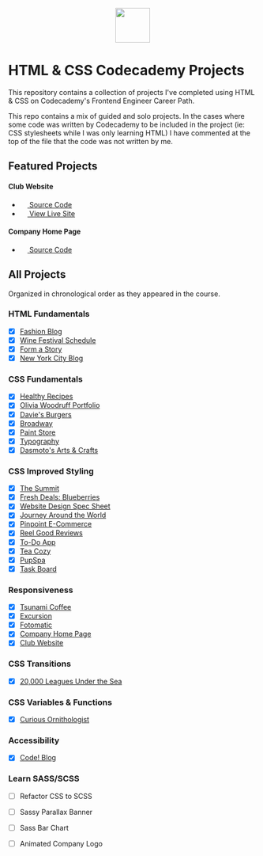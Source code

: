 <p align="center"> <img src="https://user-images.githubusercontent.com/104512014/176559133-f6434a3e-02ea-403e-892d-644b4401ea88.png" height="70px"/> </p>

# HTML & CSS Codecademy Projects
This repository contains a collection of projects I've completed using HTML & CSS on Codecademy's Frontend Engineer Career Path. 

This repo contains a mix of guided and solo projects. In the cases where some code was written by Codecademy to be included in the project (ie: CSS stylesheets while I was only learning HTML) I have commented at the top of the file that the code was not written by me.

## Featured Projects

#### Club Website 
- <img src="https://github.com/FortAwesome/Font-Awesome/blob/6.x/svgs/regular/file-code.svg" width="15" height="15">[ Source Code](https://github.com/emmaclarem/readin-club-website)
- <img src="https://github.com/FortAwesome/Font-Awesome/blob/6.x/svgs/solid/arrow-up-right-from-square.svg" width="15" height="15">[ View Live Site](https://emmaclarem.github.io/readin-club-website/)
#### Company Home Page
- <img src="https://github.com/FortAwesome/Font-Awesome/blob/6.x/svgs/regular/file-code.svg" width="15" height="15">[ Source Code](https://github.com/emmaclarem/html-css-codecademy-projects/tree/main/Company%20Home%20Page)

## All Projects
Organized in chronological order as they appeared in the course. 
### HTML Fundamentals
 - [x] [Fashion Blog](https://github.com/emmaclarem/html-css-codecademy-projects/tree/main/Fashion%20Blog)
 - [x] [Wine Festival Schedule](https://github.com/emmaclarem/html-css-codecademy-projects/tree/main/Wine%20Festival%20Schedule)
 - [x] [Form a Story](https://github.com/emmaclarem/html-css-codecademy-projects/tree/main/Form%20a%20Story)
 - [x] [New York City Blog](https://github.com/emmaclarem/html-css-codecademy-projects/tree/main/New%20York%20City%20Blog)

### CSS Fundamentals
 - [x] [Healthy Recipes](https://github.com/emmaclarem/html-css-codecademy-projects/tree/main/Healthy%20Recipes)
 - [x] [Olivia Woodruff Portfolio](https://github.com/emmaclarem/html-css-codecademy-projects/tree/main/Olivia%20Woodruff%20Portfolio)
 - [x] [Davie's Burgers](https://github.com/emmaclarem/html-css-codecademy-projects/tree/main/Davie's%20Burgers)
 - [x] [Broadway](https://github.com/emmaclarem/html-css-codecademy-projects/tree/main/Broadway)
 - [x] [Paint Store](https://github.com/emmaclarem/html-css-codecademy-projects/tree/main/Paint%20Store)
 - [x] [Typography](https://github.com/emmaclarem/html-css-codecademy-projects/tree/main/Typography)
 - [x] [Dasmoto's Arts & Crafts](https://github.com/emmaclarem/html-css-codecademy-projects/tree/main/Dasmoto's%20Arts%20%26%20Crafts)

### CSS Improved Styling
 - [x] [The Summit](https://github.com/emmaclarem/html-css-codecademy-projects/tree/main/The%20Summit)
 - [x] [Fresh Deals: Blueberries](https://github.com/emmaclarem/html-css-codecademy-projects/tree/main/Fresh%20Deals%20-%20Blueberries)
 - [x] [Website Design Spec Sheet](https://github.com/emmaclarem/html-css-codecademy-projects/tree/main/Website%20Design%20Spec%20Sheet)
 - [x] [Journey Around the World](https://github.com/emmaclarem/html-css-codecademy-projects/tree/main/Journey%20Around%20The%20World)
 - [x] [Pinpoint E-Commerce](https://github.com/emmaclarem/html-css-codecademy-projects/tree/main/Pinpoint%20E-Commerce)
 - [x] [Reel Good Reviews](https://github.com/emmaclarem/html-css-codecademy-projects/tree/main/Reel%20Good%20Reviews)
 - [x] [To-Do App](https://github.com/emmaclarem/html-css-codecademy-projects/tree/main/To-Do%20App)
 - [x] [Tea Cozy](https://github.com/emmaclarem/html-css-codecademy-projects/tree/main/Tea%20Cozy)
 - [x] [PupSpa](https://github.com/emmaclarem/html-css-codecademy-projects/tree/main/PupSpa)
 - [x] [Task Board](https://github.com/emmaclarem/html-css-codecademy-projects/tree/main/Task%20Board)
 
 ### Responsiveness
 - [x] [Tsunami Coffee](https://github.com/emmaclarem/html-css-codecademy-projects/tree/main/Tsunami%20Coffee)
 - [x] [Excursion](https://github.com/emmaclarem/html-css-codecademy-projects/tree/main/Excursion)
 - [x] [Fotomatic](https://github.com/emmaclarem/html-css-codecademy-projects/tree/main/Fotomatic)
 - [x] [Company Home Page](https://github.com/emmaclarem/html-css-codecademy-projects/tree/main/Company%20Home%20Page)
 - [x] [Club Website](https://github.com/emmaclarem/readin-club-website)

### CSS Transitions
 - [x] [20,000 Leagues Under the Sea](https://github.com/emmaclarem/html-css-codecademy-projects/tree/main/20%2C000%20Leagues%20Under%20the%20Sea)
 
 ### CSS Variables & Functions
 - [x] [Curious Ornithologist](https://github.com/emmaclarem/html-css-codecademy-projects/tree/main/Curious%20Ornithologist)

### Accessibility 
 - [x] [Code! Blog](https://github.com/emmaclarem/html-css-codecademy-projects/tree/main/Code!%20Blog)
 
### Learn SASS/SCSS
- [ ] Refactor CSS to SCSS
- [ ] Sassy Parallax Banner
- [ ] Sass Bar Chart
- [ ] Animated Company Logo

